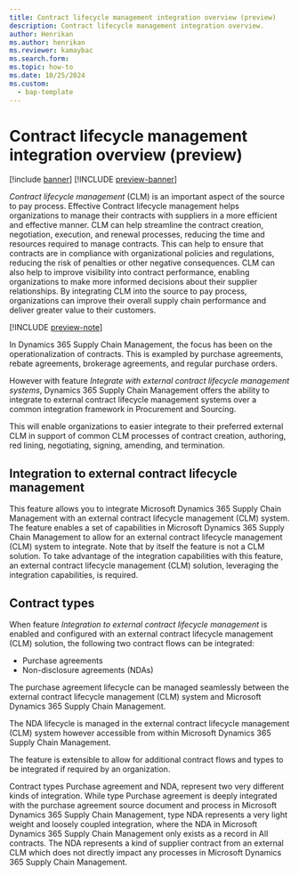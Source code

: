 ```yaml
---
title: Contract lifecycle management integration overview (preview)
description: Contract lifecycle management integration overview.
author: Henrikan
ms.author: henrikan
ms.reviewer: kamaybac
ms.search.form:
ms.topic: how-to
ms.date: 10/25/2024
ms.custom: 
  - bap-template
---
```


# Contract lifecycle management integration overview (preview)

[!include [banner](../../includes/banner.md)]
[!INCLUDE [preview-banner](~/../shared-content/shared/preview-includes/preview-banner.md)]
<!-- KFM: Preview until 10.0.43 GA  -->

*Contract lifecycle management* (CLM) is an important aspect of the source to pay process. Effective Contract lifecycle management helps organizations to manage their contracts with suppliers in a more efficient and effective manner. CLM can help streamline the contract creation, negotiation, execution, and renewal processes, reducing the time and resources required to manage contracts. This can help to ensure that contracts are in compliance with organizational policies and regulations, reducing the risk of penalties or other negative consequences. CLM can also help to improve visibility into contract performance, enabling organizations to make more informed decisions about their supplier relationships. By integrating CLM into the source to pay process, organizations can improve their overall supply chain performance and deliver greater value to their customers.

[!INCLUDE [preview-note](~/../shared-content/shared/preview-includes/preview-note-d365.md)]

In Dynamics 365 Supply Chain Management, the focus has been on the operationalization of contracts. This is exampled by purchase agreements, rebate agreements, brokerage agreements, and regular purchase orders.

However with feature *Integrate with external contract lifecycle management systems*, Dynamics 365 Supply Chain Management offers the ability to integrate to external contract lifecycle management systems over a common integration framework in Procurement and Sourcing.

This will enable organizations to easier integrate to their preferred external CLM in support of common CLM processes of contract creation, authoring, red lining, negotiating, signing, amending, and termination.

## Integration to external contract lifecycle management

This feature allows you to integrate Microsoft Dynamics 365 Supply Chain Management with an external contract lifecycle management (CLM) system. The feature enables a set of capabilities in Microsoft Dynamics 365 Supply Chain Management to allow for an external contract lifecycle management (CLM) system to integrate. Note that by itself the feature is not a CLM solution. To take advantage of the integration capabilities with this feature, an external contract lifecycle management (CLM) solution, leveraging the integration capabilities, is required.

## Contract types

When feature *Integration to external contract lifecycle management* is enabled and configured with an external contract lifecycle management (CLM) solution, the following two contract flows can be integrated:

- Purchase agreements
- Non-disclosure agreements (NDAs)

The purchase agreement lifecycle can be managed seamlessly between the external contract lifecycle management (CLM) system and Microsoft Dynamics 365 Supply Chain Management.

The NDA lifecycle is managed in the external contract lifecycle management (CLM) system however accessible from within Microsoft Dynamics 365 Supply Chain Management.

The feature is extensible to allow for additional contract flows and types to be integrated if required by an organization.

Contract types Purchase agreement and NDA, represent two very different kinds of integration. While type Purchase agreement is deeply integrated with the purchase agreement source document and process in Microsoft Dynamics 365 Supply Chain Management, type NDA represents a very light weight and loosely coupled integration, where the NDA in Microsoft Dynamics 365 Supply Chain Management only exists as a record in All contracts. The NDA represents a kind of supplier contract from an external CLM which does not directly impact any processes in Microsoft Dynamics 365 Supply Chain Management.

